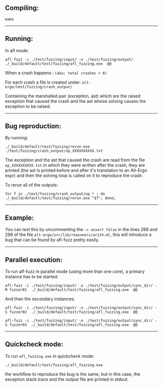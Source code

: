
## Compiling:
```
make
```
---
## Running:
In afl mode:
```
afl-fuzz -i ./test/fuzzing/input/ -o ./test/fuzzing/output/ ./_build/default/test/fuzzing/afl_fuzzing.exe  @@
```
When a crash happens : ```(aka: total crashes > 0)```

For each crash a file is created under: ```alt-ergo/test/fuzzing/crash_output/```

Containing the marshalled pair (exception, ast) which are the raised exception that caused the crash and the ast whose solving causes the exception to be raised.

---
## Bug reproduction:


By running:

```
./_build/default/test/fuzzing/rerun.exe ./test/fuzzing/crash_output/op_XXXXXXXXXX.txt
```

The exception and the ast that caused the crash are read from the file ```op_XXXXXXXXXX.txt``` in which they were written after the crash, they are printed (the ast is printed before and after it's translation to an Alt-Ergo expr) and then the solving loop is called on it to reproduce the crash.


To rerun all of the outputs:
```
for f in ./test/fuzzing/crash_output/op_* ; do  ./_build/default/test/fuzzing/rerun.exe "$f"; done;
```


---
## Example:

You can test this by uncommenting the ```-> assert false``` in the lines 268 and 298 of the file ```alt-ergo/src/lib/reasoners/arith.ml```, this will introduce a bug that can be found by afl-fuzz pretty easily.


---
## Parallel execution:

To run alf-fuzz in parallel mode (using more than one core), a primary instance has to be started:
```
afl-fuzz -i ./test/fuzzing/input/ -o ./test/fuzzing/output/sync_dir/ -M fuzzer01  ./_build/default/test/fuzzing/afl_fuzzing.exe  @@
```
And then the secondary instances:
```
afl-fuzz -i ./test/fuzzing/input/ -o ./test/fuzzing/output/sync_dir/ -S fuzzer02  ./_build/default/test/fuzzing/afl_fuzzing.exe  @@

afl-fuzz -i ./test/fuzzing/input/ -o ./test/fuzzing/output/sync_dir/ -S fuzzer03  ./_build/default/test/fuzzing/afl_fuzzing.exe  @@
```


---
## Quickcheck mode:

To run ```afl_fuzzing.exe``` in quickcheck mode: 
```
./_build/default/test/fuzzing/afl_fuzzing.exe
```
the workflow to reproduce the bug is the same, but in this case, the exception stack trace and the output file are printed in stdout.